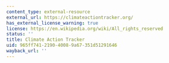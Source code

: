 ```yaml
---
content_type: external-resource
external_url: https://climateactiontracker.org/
has_external_license_warning: true
license: https://en.wikipedia.org/wiki/All_rights_reserved
status: ''
title: Climate Action Tracker
uid: 965ff741-2190-4008-9a67-351d51291646
wayback_url: ''
---
```

